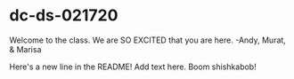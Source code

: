 # dc-ds-021720

Welcome to the class. We are SO EXCITED that you are here. -Andy, Murat, & Marisa

Here's a new line in the README! Add text here.  Boom shishkabob!
